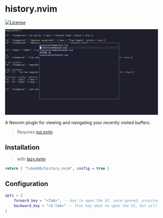 # history.nvim

[![License](https://img.shields.io/github/license/lukeb06/history.nvim)](https://github.com/lukeb06/history.nvim/blob/master/LICENSE)

![screenshot](https://github.com/lukeb06/history.nvim/blob/main/.github/screenshot.png)

A Neovim plugin for viewing and navigating your recently visited buffers.

> Requires [nui.nvim](https://github.com/MunifTanjim/nui.nvim)

## Installation

> with [lazy.nvim](https://lazy.folke.io/)

```lua
return { "lukeb06/history.nvim", config = true }
```

## Configuration

```lua
opts = {
    forward_key = "<Tab>", -- key to open the UI. once opened, pressing this key will cycle forward through the buffer history.
    backward_key = "<S-Tab>" -- this key does no open the UI, but will cycle backwards through the buffer history UI when open.
}
```
